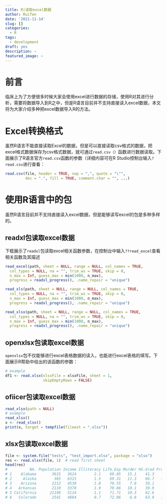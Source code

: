 ```yaml
---
title: R|读取excel数据
author: Ruifen
date: '2021-11-14'
slug: []
categories:
  - R
tags:
  - development
draft: yes
description: ~
featured_image: ~
---
```




# 前言
临床上为了方便很多时候大家会使用excel进行数据的存储，使用R对其进行分析，需要将数据导入到R之中，但是R语言目前并不支持直接读入excel数据，本文将为大家介绍多种把excel数据导入R的方法。

# Excel转换格式

虽然R语言不能直接读取Excel的数据，但是可以直接读取csv格式的数据，把excel格式数据保存为csv格式数据，就可通过`read.csv（）`函数进行数据读取。下面展示了R语言官方`read.csv`函数的参数（详细内容可在R Studio控制台输入`?read.csv`进行查看：

```r
read.csv(file, header = TRUE, sep = ",", quote = "\"",
         dec = ".", fill = TRUE, comment.char = "", ...)
```
# 使用R语言中的包

虽然R语言目前并不支持直接读入excel数据，但是能够读写excel的包是多种多样的。

## readxl包读取excel数据

下框展示了`readxl`包读取excel相关函数参数，在控制台中输入`??read_excel`查看相关函数及其描述

```r
read_excel(path, sheet = NULL, range = NULL, col_names = TRUE,
  col_types = NULL, na = "", trim_ws = TRUE, skip = 0,
  n_max = Inf, guess_max = min(1000, n_max),
  progress = readxl_progress(), .name_repair = "unique")

read_xls(path, sheet = NULL, range = NULL, col_names = TRUE,
  col_types = NULL, na = "", trim_ws = TRUE, skip = 0,
  n_max = Inf, guess_max = min(1000, n_max),
  progress = readxl_progress(), .name_repair = "unique")

read_xlsx(path, sheet = NULL, range = NULL, col_names = TRUE,
  col_types = NULL, na = "", trim_ws = TRUE, skip = 0,
  n_max = Inf, guess_max = min(1000, n_max),
  progress = readxl_progress(), .name_repair = "unique")

```
## openxlsx包读取excel数据

`openxlsx`包不仅能够进行excel表格数据的读入，也能进行excel表格的填写。下面展示R帮助中给出的该函数的参数：

```r
# example
df1 <- read.xlsx(xlsxFile = xlsxFile, sheet = 1, 
                 skipEmptyRows = FALSE)
```

## ofiicer包读取excel数据

```r
read_xlsx(path = NULL)
# example
read_xlsx()
x <- read_xlsx()
print(x, target = tempfile(fileext = ".xlsx"))

```
## xlsx包读取excel数据

```r
file <- system.file("tests", "test_import.xlsx", package = "xlsx")
res <- read.xlsx(file, 1)  # read first sheet
head(res)
#          NA. Population Income Illiteracy Life.Exp Murder HS.Grad Frost   Area
# 1    Alabama       3615   3624        2.1    69.05   15.1    41.3    20  50708
# 2     Alaska        365   6315        1.5    69.31   11.3    66.7   152 566432
# 3    Arizona       2212   4530        1.8    70.55    7.8    58.1    15 113417
# 4   Arkansas       2110   3378        1.9    70.66   10.1    39.9    65  51945
# 5 California      21198   5114        1.1    71.71   10.3    62.6    20 156361
# 6   Colorado       2541   4884        0.7    72.06    6.8    63.9   166 103766
```
